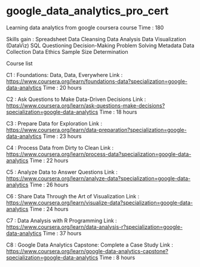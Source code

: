 # google_data_analytics_pro_cert
 
 Learning data analytics from google coursera course
 Time : 180

 Skills gain : 
    Spreadsheet
    Data Cleansing
    Data Analysis
    Data Visualization (DataViz)
    SQL
    Questioning
    Decision-Making
    Problem Solving
    Metadata
    Data Collection
    Data Ethics
    Sample Size Determination

Course list

C1 : Foundations: Data, Data, Everywhere
Link : https://www.coursera.org/learn/foundations-data?specialization=google-data-analytics
Time : 20 hours

C2 : Ask Questions to Make Data-Driven Decisions
Link : https://www.coursera.org/learn/ask-questions-make-decisions?specialization=google-data-analytics
Time : 18 hours

C3 : Prepare Data for Exploration
Link : https://www.coursera.org/learn/data-preparation?specialization=google-data-analytics
Time : 23 hours

C4 : Process Data from Dirty to Clean
Link : https://www.coursera.org/learn/process-data?specialization=google-data-analytics
Time : 22 hours

C5 : Analyze Data to Answer Questions
Link : https://www.coursera.org/learn/analyze-data?specialization=google-data-analytics
Time : 26 hours

C6 : Share Data Through the Art of Visualization
Link : https://www.coursera.org/learn/visualize-data?specialization=google-data-analytics
Time : 24 hours

C7 : Data Analysis with R Programming
Link : https://www.coursera.org/learn/data-analysis-r?specialization=google-data-analytics
Time : 37 hours

C8 : Google Data Analytics Capstone: Complete a Case Study
Link : https://www.coursera.org/learn/google-data-analytics-capstone?specialization=google-data-analytics
Time : 8 hours